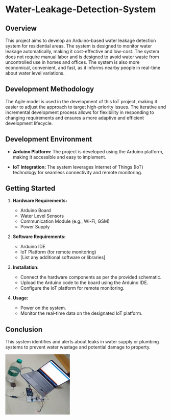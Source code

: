 # Water-Leakage-Detection-System
<!--<p>This project aims to develop an Arduino-based water leakage detection system for residential areas. The system is designed to monitor water leakage automatically, making it cost-effective and efficient. The system uses the Agile model, which is well-suited for dealing with the demands of connected devices. Testing is an important element of each stage of the development process, and the Agile model helps adjust the approach to target high-priority issues. The system is designed to be secure, continuous, and reliable, reducing the need for field monitoring. The system also allows for remote data monitoring and control, saving lives and avoiding unpleasant scenarios. The system is designed to be cost-effective, convenient, and fast, preventing water waste and ensuring safety.</p>-->
## Overview

This project aims to develop an Arduino-based water leakage detection system for residential areas. The system is designed to monitor water leakage automatically, making it cost-effective and low-cost. The system does not require manual labor and is designed to avoid water waste from uncontrolled use in homes and offices. The system is also more economical, convenient, and fast, as it informs nearby people in real-time about water level variations.

## Development Methodology

The Agile model is used in the development of this IoT project, making it easier to adjust the approach to target high-priority issues. The iterative and incremental development process allows for flexibility in responding to changing requirements and ensures a more adaptive and efficient development lifecycle.

<!--## Key Features

- **Cost-Effective and Low-Cost:** The system is designed with cost-effectiveness in mind, making it accessible for residential use.

- **Automatic Monitoring:** The system monitors water leakage automatically, eliminating the need for manual intervention.

- **Real-time Notifications:** Users receive real-time notifications about water level variations, ensuring prompt action.

- **Remote Control:** The system can be easily controlled from a remote server, ensuring that it stays up-to-date and accurate.

- **Security:** The system is designed with security in mind, ensuring the protection of sensitive data and preventing unauthorized access.

- **Continuous Monitoring:** The system provides continuous monitoring, reducing the need for frequent field visits and manual checks.-->

## Development Environment

- **Arduino Platform:** The project is developed using the Arduino platform, making it accessible and easy to implement.

- **IoT Integration:** The system leverages Internet of Things (IoT) technology for seamless connectivity and remote monitoring.

## Getting Started

1. **Hardware Requirements:**
   - Arduino Board
   - Water Level Sensors
   - Communication Module (e.g., Wi-Fi, GSM)
   - Power Supply

2. **Software Requirements:**
   - Arduino IDE
   - IoT Platform (for remote monitoring)
   - [List any additional software or libraries]

3. **Installation:**
   - Connect the hardware components as per the provided schematic.
   - Upload the Arduino code to the board using the Arduino IDE.
   - Configure the IoT platform for remote monitoring.

4. **Usage:**
   - Power on the system.
   - Monitor the real-time data on the designated IoT platform.

<!--## Contributing

Contributions are welcome! If you have suggestions, enhancements, or bug fixes, please submit a pull request.-->

## Conclusion

This system identifies and alerts about leaks in water supply or plumbing systems to prevent water wastage and potential damage to property.

<img src="Picture1.jpg" width="40%" height="30%">
